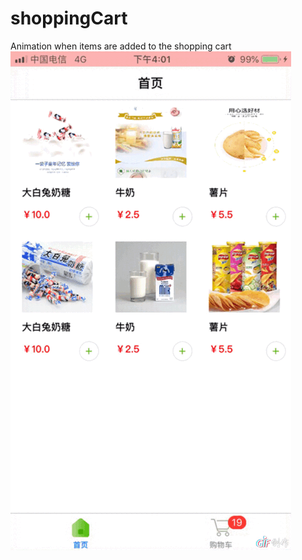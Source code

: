 # shoppingCart
Animation when items are added to the shopping cart
![Image text](https://github.com/lujianqiao/shoppingCart/blob/master/img/IMG_1896.GIF)
